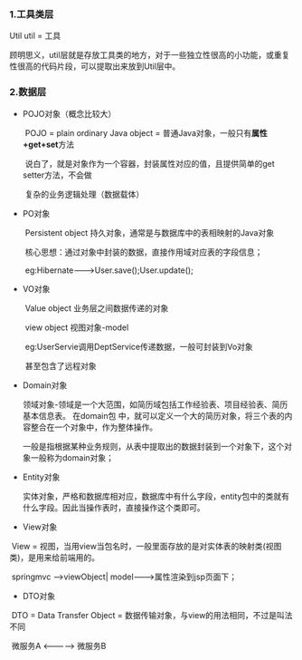 ### 1.工具类层

Util
util = 工具

顾明思义，util层就是存放工具类的地方，对于一些独立性很高的小功能，或重复性很高的代码片段，可以提取出来放到Util层中。

### 2.数据层

- POJO对象（概念比较大）

  ​          POJO = plain ordinary Java object = 普通Java对象，一般只有**属性+get+set**方法

  ​	 说白了，就是对象作为一个容器，封装属性对应的值，且提供简单的get setter方法，不会做

  ​	复杂的业务逻辑处理（数据载体）

- PO对象

  ​          Persistent object 持久对象，通常是与数据库中的表相映射的Java对象

  ​          核心思想：通过对象中封装的数据，直接作用域对应表的字段信息；

  ​	  eg:Hibernate--->User.save();User.update();

- VO对象

  ​          Value object 业务层之间数据传递的对象

  ​	  view object 视图对象-model

  ​	  eg:UserServie调用DeptService传递数据，一般可封装到Vo对象

  ​		甚至包含了远程对象

- Domain对象

  ​          领域对象-领域是一个大范围，如简历域包括工作经验表、项目经验表、简历基本信息表。 在domain包   中，就可以定义一个大的简历对象，将三个表的内容整合在一个对象中，作为整体操作。

  ​	一般是指根据某种业务规则，从表中提取出的数据封装到一个对象下，这个对象一般称为domain对象；

- Entity对象

  ​         实体对象，严格和数据库相对应，数据库中有什么字段，entity包中的类就有什么字段。因此当操作表时，直接操作这个类即可。

- View对象

​                         View = 视图，当用view当包名时，一般里面存放的是对实体表的映射类(视图类)，是用来给前端用的。

​			springmvc -->viewObject| model--->属性渲染到jsp页面下；

- DTO对象

​                        DTO = Data Transfer Object = 数据传输对象，与view的用法相同，不过是叫法不同

​			微服务A  <----->  微服务B